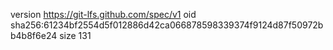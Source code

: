 version https://git-lfs.github.com/spec/v1
oid sha256:61234bf2554d5f012886d42ca066878598339374f9124d87f50972bb4b8f6e24
size 131
